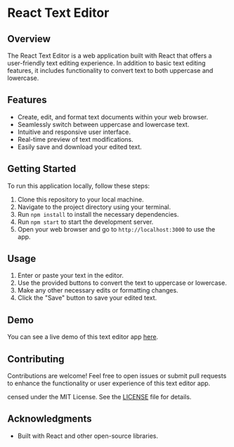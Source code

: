 # React Text Editor


## Overview

The React Text Editor is a web application built with React that offers a user-friendly text editing experience. In addition to basic text editing features, it includes functionality to convert text to both uppercase and lowercase.

## Features

- Create, edit, and format text documents within your web browser.
- Seamlessly switch between uppercase and lowercase text.
- Intuitive and responsive user interface.
- Real-time preview of text modifications.
- Easily save and download your edited text.

## Getting Started

To run this application locally, follow these steps:

1. Clone this repository to your local machine.
2. Navigate to the project directory using your terminal.
3. Run `npm install` to install the necessary dependencies.
4. Run `npm start` to start the development server.
5. Open your web browser and go to `http://localhost:3000` to use the app.

## Usage

1. Enter or paste your text in the editor.
2. Use the provided buttons to convert the text to uppercase or lowercase.
3. Make any other necessary edits or formatting changes.
4. Click the "Save" button to save your edited text.

## Demo

You can see a live demo of this text editor app [here](#).



## Contributing

Contributions are welcome! Feel free to open issues or submit pull requests to enhance the functionality or user experience of this text editor app.

censed under the MIT License. See the [LICENSE](LICENSE) file for details.

## Acknowledgments

- Built with React and other open-source libraries.
